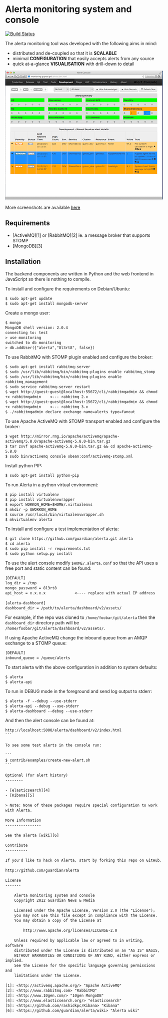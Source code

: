 Alerta monitoring system and console
====================================

[![Build Status](https://travis-ci.org/satterly/alerta.png)](https://travis-ci.org/satterly/alerta)

The alerta monitoring tool was developed with the following aims in mind:

*   distributed and de-coupled so that it is **SCALABLE**
*   minimal **CONFIGURATION** that easily accepts alerts from any source
*   quick at-a-glance **VISUALISATION** with drill-down to detail

![console](/doc/images/alerta-console-small.png?raw=true)

More screenshots are available [here](/doc/images/)

Requirements
------------

- [ActiveMQ][1] or [RabbitMQ][2] ie. a message broker that supports STOMP
- [MongoDB][3]

Installation
------------

The backend components are written in Python and the web frontend in JavaScript so there is nothing to compile.

To install and configure the requirements on Debian/Ubuntu:

```
$ sudo apt-get update
$ sudo apt-get install mongodb-server
```

Create a mongo user:

```
$ mongo
MongoDB shell version: 2.0.4
connecting to: test
> use monitoring
switched to db monitoring
> db.addUser({"alerta","8l3rt8", false})
```

To use RabbitMQ with STOMP plugin enabled and configure the broker:

```
$ sudo apt-get install rabbitmq-server
$ sudo /usr/lib/rabbitmq/bin/rabbitmq-plugins enable rabbitmq_stomp
$ sudo /usr/lib/rabbitmq/bin/rabbitmq-plugins enable rabbitmq_management
$ sudo service rabbitmq-server restart
$ wget http://guest:guest@localhost:55672/cli/rabbitmqadmin && chmod +x rabbitmqadmin    <--- rabbitmq 2.x
$ wget http://guest:guest@localhost:15672/cli/rabbitmqadmin && chmod +x rabbitmqadmin    <--- rabbitmq 3.x
$ ./rabbitmqadmin declare exchange name=alerts type=fanout
```

To use Apache ActiveMQ with STOMP transport enabled and configure the broker:

```
$ wget http://mirror.rmg.io/apache/activemq/apache-activemq/5.8.0/apache-activemq-5.8.0-bin.tar.gz
$ tar zxvf apache-activemq-5.8.0-bin.tar.gz && cd apache-activemq-5.8.0
$ sudo bin/activemq console xbean:conf/activemq-stomp.xml
```

Install python PIP:

```
$ sudo apt-get install python-pip
```

To run Alerta in a python virtual environment:

```
$ pip install virtualenv
$ pip install virtualenvwrapper
$ export WORKON_HOME=$HOME/.virtualenvs
$ mkdir -p $WORKON_HOME
$ source /usr/local/bin/virtualenvwrapper.sh
$ mkvirtualenv alerta
```

To install and configure a test implementation of alerta:

```
$ git clone https://github.com/guardian/alerta.git alerta
$ cd alerta
$ sudo pip install -r requirements.txt
$ sudo python setup.py install
```

To use the alert console modify `$HOME/.alerta.conf` so that the API uses a free port and static content can be found:
```
[DEFAULT]
log_dir = /tmp
mongo_password = 8l3rt8
api_host = x.x.x.x             <---- replace with actual IP address

[alerta-dashboard]
dashboard_dir = /path/to/alerta/dashboard/v2/assets/
```

For example, if the repo was cloned to `/home/foobar/git/alerta` then the `dashboard_dir` directory path will be `/home/foobar/git/alerta/dashboard/v2/assets/`.

If using Apache ActiveMQ change the inbound queue from an AMQP exchange to a STOMP queue:
```
[DEFAULT]
inbound_queue = /queue/alerts
```

To start alerta with the above configuration in addition to system defaults:

```
$ alerta
$ alerta-api
```

To run in DEBUG mode in the foreground and send log output to stderr:

```
$ alerta -f --debug --use-stderr
$ alerta-api --debug --use-stderr
$ alerta-dashboard --debug --use-stderr
```

And then the alert console can be found at:

````
http://localhost:5000/alerta/dashboard/v2/index.html
```

To see some test alerts in the console run:

```
$ contrib/examples/create-new-alert.sh
```

Optional (for alert history)
--------

- [elasticsearch][4]
- [Kibana][5]

> Note: None of these packages require special configuration to work with Alerta.

More Information
----------------

See the alerta [wiki][6]

Contribute
----------

If you'd like to hack on Alerta, start by forking this repo on GitHub.

http://github.com/guardian/alerta

License
-------

    Alerta monitoring system and console
    Copyright 2012 Guardian News & Media

    Licensed under the Apache License, Version 2.0 (the "License");
    you may not use this file except in compliance with the License.
    You may obtain a copy of the License at

        http://www.apache.org/licenses/LICENSE-2.0

    Unless required by applicable law or agreed to in writing, software
    distributed under the License is distributed on an "AS IS" BASIS,
    WITHOUT WARRANTIES OR CONDITIONS OF ANY KIND, either express or implied.
    See the License for the specific language governing permissions and
    limitations under the License.

[1]: <http://activemq.apache.org/> "Apache ActiveMQ"
[2]: <http://www.rabbitmq.com> "RabbitMQ"
[3]: <http://www.10gen.com/> "10gen MongoDB"
[4]: <http://www.elasticsearch.org/> "elasticsearch"
[5]: <https://github.com/rashidkpc/Kibana> "Kibana"
[6]: <https://github.com/guardian/alerta/wiki> "Alerta wiki"
